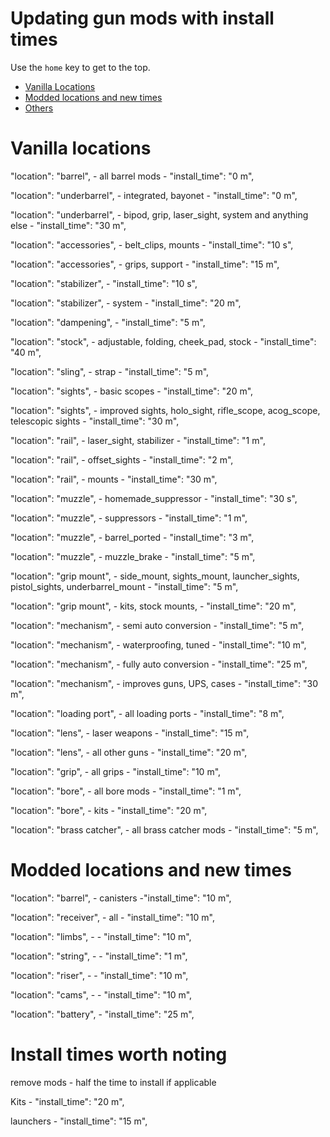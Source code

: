 # Updating gun mods with install times

Use the `home` key to get to the top.

- [Vanilla Locations](#vanilla-locations)
- [Modded locations and new times](#Modded-locations-and-new-times)
- [Others](#Install-times-worth-noting)


# Vanilla locations

"location": "barrel", - all barrel mods - "install_time": "0 m",

"location": "underbarrel", - integrated, bayonet - "install_time": "0 m",

"location": "underbarrel", - bipod, grip, laser_sight, system and anything else - "install_time": "30 m",

"location": "accessories", - belt_clips, mounts - "install_time": "10 s",

"location": "accessories", - grips, support - "install_time": "15 m",

"location": "stabilizer", - "install_time": "10 s",

"location": "stabilizer", - system - "install_time": "20 m",

"location": "dampening", - "install_time": "5 m",

"location": "stock", - adjustable, folding, cheek_pad, stock - "install_time": "40 m",

"location": "sling", - strap - "install_time": "5 m",

"location": "sights", - basic scopes - "install_time": "20 m",

"location": "sights", - improved sights, holo_sight, rifle_scope, acog_scope, telescopic sights - "install_time": "30 m",

"location": "rail", - laser_sight, stabilizer - "install_time": "1 m",

"location": "rail", - offset_sights - "install_time": "2 m",

"location": "rail", - mounts - "install_time": "30 m",

"location": "muzzle", - homemade_suppressor - "install_time": "30 s",

"location": "muzzle", - suppressors - "install_time": "1 m",

"location": "muzzle", - barrel_ported - "install_time": "3 m",

"location": "muzzle", - muzzle_brake - "install_time": "5 m",

"location": "grip mount", - side_mount, sights_mount, launcher_sights, pistol_sights, underbarrel_mount - "install_time": "5 m",

"location": "grip mount", - kits, stock mounts, - "install_time": "20 m",

"location": "mechanism", - semi auto conversion - "install_time": "5 m",

"location": "mechanism", - waterproofing, tuned - "install_time": "10 m",

"location": "mechanism", - fully auto conversion - "install_time": "25 m",

"location": "mechanism", - improves guns, UPS, cases - "install_time": "30 m",

"location": "loading port", - all loading ports - "install_time": "8 m",

"location": "lens", - laser weapons - "install_time": "15 m",

"location": "lens", - all other guns - "install_time": "20 m",

"location": "grip", - all grips - "install_time": "10 m",

"location": "bore", - all bore mods - "install_time": "1 m",

"location": "bore", - kits - "install_time": "20 m",

"location": "brass catcher", - all brass catcher mods - "install_time": "5 m",

# Modded locations and new times

"location": "barrel", - canisters -"install_time": "10 m",

"location": "receiver", - all - "install_time": "10 m",

"location": "limbs", - - "install_time": "10 m",

"location": "string", - - "install_time": "1 m",

"location": "riser", - - "install_time": "10 m",

"location": "cams", - - "install_time": "10 m",

"location": "battery", - "install_time": "25 m",

# Install times worth noting

remove mods - half the time to install if applicable

Kits - "install_time": "20 m",

launchers - "install_time": "15 m",
